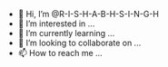 - 👋 Hi, I’m @R-I-S-H-A-B-H-S-I-N-G-H
- 👀 I’m interested in ...
- 🌱 I’m currently learning ...
- 💞️ I’m looking to collaborate on ...
- 📫 How to reach me ...

<!---
R-I-S-H-A-B-H-S-I-N-G-H/R-I-S-H-A-B-H-S-I-N-G-H is a ✨ special ✨ repository because its `README.md` (this file) appears on your GitHub profile.
You can click the Preview link to take a look at your changes.
--->

